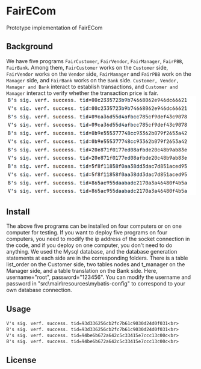 # FairECom
 Prototype implementation of FairECom 

## Background
We have five programs `FairCustomer`, `FairVendor`, `FairManager`, `FairPBB`, `FairBank`. Among them, `FairCustomer` works on the `Customer` side, `FairVendor` works on the `Vendor` side, `FairManager` and `FairPBB` work on the `Manager` side, and `FairBank` works on the `Bank` side. `Customer, Vendor, Manager and Bank` interact to establish transactions, and `Customer and Manager` interact to verify whether the transaction price is fair. <br>
![Network model of FairECom](./image/fig1.png "Network model of FairECom")

## Install
The above five programs can be installed on four computers or on one computer for testing. If you want to deploy five programs on four computers, you need to modify the ip address of the socket connection in the code, and if you deploy on one computer, you don't need to do anything. 
We used the Mysql database, and the database generation statements at each side are in the corresponding folders. There is a table list_order on the Customer side, two tables nodes and t_manager on the Manager side, and a table translation on the Bank side. Here, username="root", password="123456". You can modify the username and password in "src\main\resources\mybatis-config" to correspond to your own database connection. 

## Usage
    V's sig. verf. success. tid=93d336256cb2fc7b61c9030d24d0f031<br>
    B's sig. verf. success. tid=93d336256cb2fc7b61c9030d24d0f031<br>
    V's sig. verf. success. tid=94be6b672a642c5c33415e7ccc13c00c<br>
    B's sig. verf. success. tid=94be6b672a642c5c33415e7ccc13c00c<br>
## License
